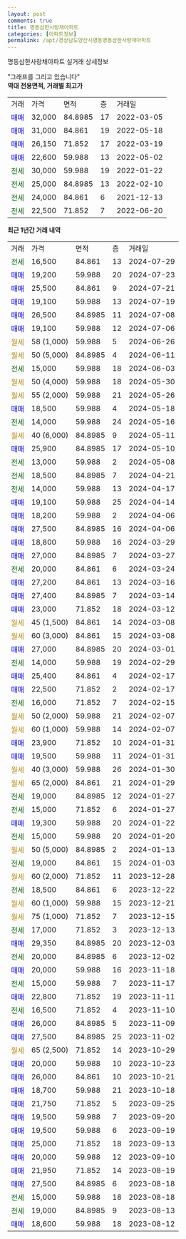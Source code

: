 ```yaml
---
layout: post
comments: true
title: 명동삼한사랑채아파트
categories: [아파트정보]
permalink: /apt/경상남도양산시명동명동삼한사랑채아파트
---
```


명동삼한사랑채아파트 실거래 상세정보

<script type="text/javascript">
  google.charts.load('current', {'packages':['line', 'corechart']});
  google.charts.setOnLoadCallback(drawChart);

  function drawChart() {
    var data = new google.visualization.DataTable();
    data.addColumn('date', '거래일');
    data.addColumn('number', "매매");
    data.addColumn('number', "전세");
    data.addColumn('number', "전매");

    data.addRows([[new Date(Date.parse("2024-07-29")), null, 16500, null], [new Date(Date.parse("2024-07-23")), 19200, null, null], [new Date(Date.parse("2024-07-21")), 25500, null, null], [new Date(Date.parse("2024-07-19")), 19100, null, null], [new Date(Date.parse("2024-07-08")), 26500, null, null], [new Date(Date.parse("2024-07-06")), 19100, null, null], [new Date(Date.parse("2024-06-26")), null, null, null], [new Date(Date.parse("2024-06-11")), null, null, null], [new Date(Date.parse("2024-06-03")), null, 15000, null], [new Date(Date.parse("2024-05-30")), null, null, null], [new Date(Date.parse("2024-05-26")), null, null, null], [new Date(Date.parse("2024-05-18")), 18500, null, null], [new Date(Date.parse("2024-05-16")), null, 14000, null], [new Date(Date.parse("2024-05-11")), null, null, null], [new Date(Date.parse("2024-05-10")), 25900, null, null], [new Date(Date.parse("2024-05-08")), null, 13000, null], [new Date(Date.parse("2024-04-21")), null, 18500, null], [new Date(Date.parse("2024-04-17")), null, 14000, null], [new Date(Date.parse("2024-04-14")), 19100, null, null], [new Date(Date.parse("2024-04-06")), 18200, null, null], [new Date(Date.parse("2024-04-06")), 27500, null, null], [new Date(Date.parse("2024-03-29")), 18800, null, null], [new Date(Date.parse("2024-03-27")), 27000, null, null], [new Date(Date.parse("2024-03-24")), null, 20000, null], [new Date(Date.parse("2024-03-16")), 27200, null, null], [new Date(Date.parse("2024-03-14")), 27400, null, null], [new Date(Date.parse("2024-03-12")), 23000, null, null], [new Date(Date.parse("2024-03-08")), null, null, null], [new Date(Date.parse("2024-03-08")), null, null, null], [new Date(Date.parse("2024-03-01")), 27000, null, null], [new Date(Date.parse("2024-02-29")), null, 14000, null], [new Date(Date.parse("2024-02-17")), 25400, null, null], [new Date(Date.parse("2024-02-17")), 22500, null, null], [new Date(Date.parse("2024-02-15")), null, 16000, null], [new Date(Date.parse("2024-02-07")), null, null, null], [new Date(Date.parse("2024-02-07")), null, null, null], [new Date(Date.parse("2024-01-31")), 23900, null, null], [new Date(Date.parse("2024-01-31")), 19500, null, null], [new Date(Date.parse("2024-01-30")), null, null, null], [new Date(Date.parse("2024-01-29")), null, null, null], [new Date(Date.parse("2024-01-27")), null, 19000, null], [new Date(Date.parse("2024-01-27")), null, 15000, null], [new Date(Date.parse("2024-01-22")), 19300, null, null], [new Date(Date.parse("2024-01-20")), null, 15000, null], [new Date(Date.parse("2024-01-13")), null, null, null], [new Date(Date.parse("2024-01-03")), null, 19000, null], [new Date(Date.parse("2023-12-28")), null, null, null], [new Date(Date.parse("2023-12-22")), null, 18500, null], [new Date(Date.parse("2023-12-21")), null, null, null], [new Date(Date.parse("2023-12-15")), null, null, null], [new Date(Date.parse("2023-12-13")), null, 17000, null], [new Date(Date.parse("2023-12-03")), 29350, null, null], [new Date(Date.parse("2023-12-02")), null, 20000, null], [new Date(Date.parse("2023-11-18")), 20000, null, null], [new Date(Date.parse("2023-11-17")), null, 15000, null], [new Date(Date.parse("2023-11-11")), 22800, null, null], [new Date(Date.parse("2023-11-10")), null, 16500, null], [new Date(Date.parse("2023-11-09")), 26000, null, null], [new Date(Date.parse("2023-11-02")), 27500, null, null], [new Date(Date.parse("2023-10-29")), null, null, null], [new Date(Date.parse("2023-10-23")), 20000, null, null], [new Date(Date.parse("2023-10-21")), 26000, null, null], [new Date(Date.parse("2023-10-18")), 18700, null, null], [new Date(Date.parse("2023-09-25")), 21750, null, null], [new Date(Date.parse("2023-09-20")), 19500, null, null], [new Date(Date.parse("2023-09-19")), 19500, null, null], [new Date(Date.parse("2023-09-13")), 25000, null, null], [new Date(Date.parse("2023-09-10")), 20000, null, null], [new Date(Date.parse("2023-08-19")), 21950, null, null], [new Date(Date.parse("2023-08-18")), 27500, null, null], [new Date(Date.parse("2023-08-18")), null, 15000, null], [new Date(Date.parse("2023-08-13")), null, 19000, null], [new Date(Date.parse("2023-08-12")), 18600, null, null]]);

    var options = {
      hAxis: {
        format: 'yyyy/MM/dd'
      },    
      lineWidth: 0,
      pointsVisible: true,    
      title: '최근 1년간 유형별 실거래가 분포',
      legend: { position: 'bottom' }
    };

    var formatter = new google.visualization.NumberFormat({pattern:'###,###'} );
    formatter.format(data, 1);
    formatter.format(data, 2);
    
    setTimeout(function() {
        var chart = new google.visualization.LineChart(document.getElementById('columnchart_material'));
        chart.draw(data, (options));
        document.getElementById('loading').style.display = 'none';
    }, 200);
  }
</script>


<div id="loading" style="z-index:20; display: block; margin-left: 0px">"그래프를 그리고 있습니다"</div>
<div id="columnchart_material" style="width: 95%; margin-left: 0px; display: block"></div>
<!-- contents start -->
<b>역대 전용면적, 거래별 최고가</b>
<table class="sortable">
    <tr>
      <td>거래</td>
      <td>가격</td>
      <td>면적</td>
      <td>층</td>
      <td>거래일</td>
    </tr>
        <tr>
          <td><a style="color: blue">매매</a></td>
          <td>32,000</td>
          <td>84.8985</td>
          <td>17</td>
          <td>2022-03-05</td>
        </tr>            <tr>
          <td><a style="color: blue">매매</a></td>
          <td>31,000</td>
          <td>84.861</td>
          <td>19</td>
          <td>2022-05-18</td>
        </tr>            <tr>
          <td><a style="color: blue">매매</a></td>
          <td>26,150</td>
          <td>71.852</td>
          <td>17</td>
          <td>2022-03-19</td>
        </tr>            <tr>
          <td><a style="color: blue">매매</a></td>
          <td>22,600</td>
          <td>59.988</td>
          <td>13</td>
          <td>2022-05-02</td>
        </tr>        
        <tr>
              <td><a style="color: darkgreen">전세</a></td>
              <td>30,000</td>
              <td>59.988</td>
              <td>19</td>
              <td>2022-01-22</td>
            </tr>            <tr>
              <td><a style="color: darkgreen">전세</a></td>
              <td>25,000</td>
              <td>84.8985</td>
              <td>13</td>
              <td>2022-02-10</td>
            </tr>            <tr>
              <td><a style="color: darkgreen">전세</a></td>
              <td>24,000</td>
              <td>84.861</td>
              <td>6</td>
              <td>2021-12-13</td>
            </tr>            <tr>
              <td><a style="color: darkgreen">전세</a></td>
              <td>22,500</td>
              <td>71.852</td>
              <td>7</td>
              <td>2022-06-20</td>
            </tr>        
    
</table>

<b>최근 1년간 거래 내역</b>

<table class="sortable">
    <tr>
      <td>거래</td>
      <td>가격</td>
      <td>면적</td>
      <td>층</td>
      <td>거래일</td>
    </tr>
    <tr>
      <td><a style="color: darkgreen">전세</a></td>
      <td>16,500</td>
      <td>84.861</td>
      <td>13</td>
      <td>2024-07-29</td>
    </tr>          <tr>
      <td><a style="color: blue">매매</a></td>
      <td>19,200</td>
      <td>59.988</td>
      <td>20</td>
      <td>2024-07-23</td>
    </tr>          <tr>
      <td><a style="color: blue">매매</a></td>
      <td>25,500</td>
      <td>84.861</td>
      <td>9</td>
      <td>2024-07-21</td>
    </tr>          <tr>
      <td><a style="color: blue">매매</a></td>
      <td>19,100</td>
      <td>59.988</td>
      <td>13</td>
      <td>2024-07-19</td>
    </tr>          <tr>
      <td><a style="color: blue">매매</a></td>
      <td>26,500</td>
      <td>84.8985</td>
      <td>11</td>
      <td>2024-07-08</td>
    </tr>          <tr>
      <td><a style="color: blue">매매</a></td>
      <td>19,100</td>
      <td>59.988</td>
      <td>12</td>
      <td>2024-07-06</td>
    </tr>          <tr>
      <td><a style="color: darkgoldenrod">월세</a></td>
      <td>58 (1,000)</td>
      <td>59.988</td>
      <td>5</td>
      <td>2024-06-26</td>
    </tr>          <tr>
      <td><a style="color: darkgoldenrod">월세</a></td>
      <td>50 (5,000)</td>
      <td>84.8985</td>
      <td>4</td>
      <td>2024-06-11</td>
    </tr>          <tr>
      <td><a style="color: darkgreen">전세</a></td>
      <td>15,000</td>
      <td>59.988</td>
      <td>18</td>
      <td>2024-06-03</td>
    </tr>          <tr>
      <td><a style="color: darkgoldenrod">월세</a></td>
      <td>50 (4,000)</td>
      <td>59.988</td>
      <td>18</td>
      <td>2024-05-30</td>
    </tr>          <tr>
      <td><a style="color: darkgoldenrod">월세</a></td>
      <td>55 (2,000)</td>
      <td>59.988</td>
      <td>21</td>
      <td>2024-05-26</td>
    </tr>          <tr>
      <td><a style="color: blue">매매</a></td>
      <td>18,500</td>
      <td>59.988</td>
      <td>4</td>
      <td>2024-05-18</td>
    </tr>          <tr>
      <td><a style="color: darkgreen">전세</a></td>
      <td>14,000</td>
      <td>59.988</td>
      <td>24</td>
      <td>2024-05-16</td>
    </tr>          <tr>
      <td><a style="color: darkgoldenrod">월세</a></td>
      <td>40 (6,000)</td>
      <td>84.8985</td>
      <td>9</td>
      <td>2024-05-11</td>
    </tr>          <tr>
      <td><a style="color: blue">매매</a></td>
      <td>25,900</td>
      <td>84.8985</td>
      <td>17</td>
      <td>2024-05-10</td>
    </tr>          <tr>
      <td><a style="color: darkgreen">전세</a></td>
      <td>13,000</td>
      <td>59.988</td>
      <td>2</td>
      <td>2024-05-08</td>
    </tr>          <tr>
      <td><a style="color: darkgreen">전세</a></td>
      <td>18,500</td>
      <td>84.8985</td>
      <td>7</td>
      <td>2024-04-21</td>
    </tr>          <tr>
      <td><a style="color: darkgreen">전세</a></td>
      <td>14,000</td>
      <td>59.988</td>
      <td>13</td>
      <td>2024-04-17</td>
    </tr>          <tr>
      <td><a style="color: blue">매매</a></td>
      <td>19,100</td>
      <td>59.988</td>
      <td>25</td>
      <td>2024-04-14</td>
    </tr>          <tr>
      <td><a style="color: blue">매매</a></td>
      <td>18,200</td>
      <td>59.988</td>
      <td>2</td>
      <td>2024-04-06</td>
    </tr>          <tr>
      <td><a style="color: blue">매매</a></td>
      <td>27,500</td>
      <td>84.8985</td>
      <td>16</td>
      <td>2024-04-06</td>
    </tr>          <tr>
      <td><a style="color: blue">매매</a></td>
      <td>18,800</td>
      <td>59.988</td>
      <td>16</td>
      <td>2024-03-29</td>
    </tr>          <tr>
      <td><a style="color: blue">매매</a></td>
      <td>27,000</td>
      <td>84.8985</td>
      <td>7</td>
      <td>2024-03-27</td>
    </tr>          <tr>
      <td><a style="color: darkgreen">전세</a></td>
      <td>20,000</td>
      <td>84.861</td>
      <td>6</td>
      <td>2024-03-24</td>
    </tr>          <tr>
      <td><a style="color: blue">매매</a></td>
      <td>27,200</td>
      <td>84.861</td>
      <td>13</td>
      <td>2024-03-16</td>
    </tr>          <tr>
      <td><a style="color: blue">매매</a></td>
      <td>27,400</td>
      <td>84.8985</td>
      <td>7</td>
      <td>2024-03-14</td>
    </tr>          <tr>
      <td><a style="color: blue">매매</a></td>
      <td>23,000</td>
      <td>71.852</td>
      <td>18</td>
      <td>2024-03-12</td>
    </tr>          <tr>
      <td><a style="color: darkgoldenrod">월세</a></td>
      <td>45 (1,500)</td>
      <td>84.861</td>
      <td>14</td>
      <td>2024-03-08</td>
    </tr>          <tr>
      <td><a style="color: darkgoldenrod">월세</a></td>
      <td>60 (3,000)</td>
      <td>84.861</td>
      <td>15</td>
      <td>2024-03-08</td>
    </tr>          <tr>
      <td><a style="color: blue">매매</a></td>
      <td>27,000</td>
      <td>84.8985</td>
      <td>20</td>
      <td>2024-03-01</td>
    </tr>          <tr>
      <td><a style="color: darkgreen">전세</a></td>
      <td>14,000</td>
      <td>59.988</td>
      <td>19</td>
      <td>2024-02-29</td>
    </tr>          <tr>
      <td><a style="color: blue">매매</a></td>
      <td>25,400</td>
      <td>84.861</td>
      <td>4</td>
      <td>2024-02-17</td>
    </tr>          <tr>
      <td><a style="color: blue">매매</a></td>
      <td>22,500</td>
      <td>71.852</td>
      <td>2</td>
      <td>2024-02-17</td>
    </tr>          <tr>
      <td><a style="color: darkgreen">전세</a></td>
      <td>16,000</td>
      <td>71.852</td>
      <td>7</td>
      <td>2024-02-15</td>
    </tr>          <tr>
      <td><a style="color: darkgoldenrod">월세</a></td>
      <td>50 (2,000)</td>
      <td>59.988</td>
      <td>21</td>
      <td>2024-02-07</td>
    </tr>          <tr>
      <td><a style="color: darkgoldenrod">월세</a></td>
      <td>60 (1,000)</td>
      <td>59.988</td>
      <td>14</td>
      <td>2024-02-07</td>
    </tr>          <tr>
      <td><a style="color: blue">매매</a></td>
      <td>23,900</td>
      <td>71.852</td>
      <td>10</td>
      <td>2024-01-31</td>
    </tr>          <tr>
      <td><a style="color: blue">매매</a></td>
      <td>19,500</td>
      <td>59.988</td>
      <td>11</td>
      <td>2024-01-31</td>
    </tr>          <tr>
      <td><a style="color: darkgoldenrod">월세</a></td>
      <td>40 (3,000)</td>
      <td>59.988</td>
      <td>26</td>
      <td>2024-01-30</td>
    </tr>          <tr>
      <td><a style="color: darkgoldenrod">월세</a></td>
      <td>65 (2,000)</td>
      <td>84.861</td>
      <td>21</td>
      <td>2024-01-29</td>
    </tr>          <tr>
      <td><a style="color: darkgreen">전세</a></td>
      <td>19,000</td>
      <td>84.8985</td>
      <td>12</td>
      <td>2024-01-27</td>
    </tr>          <tr>
      <td><a style="color: darkgreen">전세</a></td>
      <td>15,000</td>
      <td>71.852</td>
      <td>6</td>
      <td>2024-01-27</td>
    </tr>          <tr>
      <td><a style="color: blue">매매</a></td>
      <td>19,300</td>
      <td>59.988</td>
      <td>20</td>
      <td>2024-01-22</td>
    </tr>          <tr>
      <td><a style="color: darkgreen">전세</a></td>
      <td>15,000</td>
      <td>59.988</td>
      <td>20</td>
      <td>2024-01-20</td>
    </tr>          <tr>
      <td><a style="color: darkgoldenrod">월세</a></td>
      <td>50 (5,000)</td>
      <td>84.8985</td>
      <td>2</td>
      <td>2024-01-13</td>
    </tr>          <tr>
      <td><a style="color: darkgreen">전세</a></td>
      <td>19,000</td>
      <td>84.861</td>
      <td>15</td>
      <td>2024-01-03</td>
    </tr>          <tr>
      <td><a style="color: darkgoldenrod">월세</a></td>
      <td>60 (2,000)</td>
      <td>71.852</td>
      <td>11</td>
      <td>2023-12-28</td>
    </tr>          <tr>
      <td><a style="color: darkgreen">전세</a></td>
      <td>18,500</td>
      <td>84.861</td>
      <td>6</td>
      <td>2023-12-22</td>
    </tr>          <tr>
      <td><a style="color: darkgoldenrod">월세</a></td>
      <td>60 (1,000)</td>
      <td>59.988</td>
      <td>15</td>
      <td>2023-12-21</td>
    </tr>          <tr>
      <td><a style="color: darkgoldenrod">월세</a></td>
      <td>75 (1,000)</td>
      <td>71.852</td>
      <td>7</td>
      <td>2023-12-15</td>
    </tr>          <tr>
      <td><a style="color: darkgreen">전세</a></td>
      <td>17,000</td>
      <td>71.852</td>
      <td>3</td>
      <td>2023-12-13</td>
    </tr>          <tr>
      <td><a style="color: blue">매매</a></td>
      <td>29,350</td>
      <td>84.8985</td>
      <td>20</td>
      <td>2023-12-03</td>
    </tr>          <tr>
      <td><a style="color: darkgreen">전세</a></td>
      <td>20,000</td>
      <td>84.8985</td>
      <td>6</td>
      <td>2023-12-02</td>
    </tr>          <tr>
      <td><a style="color: blue">매매</a></td>
      <td>20,000</td>
      <td>59.988</td>
      <td>16</td>
      <td>2023-11-18</td>
    </tr>          <tr>
      <td><a style="color: darkgreen">전세</a></td>
      <td>15,000</td>
      <td>59.988</td>
      <td>7</td>
      <td>2023-11-17</td>
    </tr>          <tr>
      <td><a style="color: blue">매매</a></td>
      <td>22,800</td>
      <td>71.852</td>
      <td>19</td>
      <td>2023-11-11</td>
    </tr>          <tr>
      <td><a style="color: darkgreen">전세</a></td>
      <td>16,500</td>
      <td>71.852</td>
      <td>4</td>
      <td>2023-11-10</td>
    </tr>          <tr>
      <td><a style="color: blue">매매</a></td>
      <td>26,000</td>
      <td>84.8985</td>
      <td>5</td>
      <td>2023-11-09</td>
    </tr>          <tr>
      <td><a style="color: blue">매매</a></td>
      <td>27,500</td>
      <td>84.8985</td>
      <td>25</td>
      <td>2023-11-02</td>
    </tr>          <tr>
      <td><a style="color: darkgoldenrod">월세</a></td>
      <td>65 (2,500)</td>
      <td>71.852</td>
      <td>14</td>
      <td>2023-10-29</td>
    </tr>          <tr>
      <td><a style="color: blue">매매</a></td>
      <td>20,000</td>
      <td>59.988</td>
      <td>10</td>
      <td>2023-10-23</td>
    </tr>          <tr>
      <td><a style="color: blue">매매</a></td>
      <td>26,000</td>
      <td>84.861</td>
      <td>10</td>
      <td>2023-10-21</td>
    </tr>          <tr>
      <td><a style="color: blue">매매</a></td>
      <td>18,700</td>
      <td>59.988</td>
      <td>21</td>
      <td>2023-10-18</td>
    </tr>          <tr>
      <td><a style="color: blue">매매</a></td>
      <td>21,750</td>
      <td>71.852</td>
      <td>5</td>
      <td>2023-09-25</td>
    </tr>          <tr>
      <td><a style="color: blue">매매</a></td>
      <td>19,500</td>
      <td>59.988</td>
      <td>7</td>
      <td>2023-09-20</td>
    </tr>          <tr>
      <td><a style="color: blue">매매</a></td>
      <td>19,500</td>
      <td>59.988</td>
      <td>6</td>
      <td>2023-09-19</td>
    </tr>          <tr>
      <td><a style="color: blue">매매</a></td>
      <td>25,000</td>
      <td>71.852</td>
      <td>18</td>
      <td>2023-09-13</td>
    </tr>          <tr>
      <td><a style="color: blue">매매</a></td>
      <td>20,000</td>
      <td>59.988</td>
      <td>12</td>
      <td>2023-09-10</td>
    </tr>          <tr>
      <td><a style="color: blue">매매</a></td>
      <td>21,950</td>
      <td>71.852</td>
      <td>14</td>
      <td>2023-08-19</td>
    </tr>          <tr>
      <td><a style="color: blue">매매</a></td>
      <td>27,500</td>
      <td>84.8985</td>
      <td>6</td>
      <td>2023-08-18</td>
    </tr>          <tr>
      <td><a style="color: darkgreen">전세</a></td>
      <td>15,000</td>
      <td>59.988</td>
      <td>18</td>
      <td>2023-08-18</td>
    </tr>          <tr>
      <td><a style="color: darkgreen">전세</a></td>
      <td>19,000</td>
      <td>84.8985</td>
      <td>9</td>
      <td>2023-08-13</td>
    </tr>          <tr>
      <td><a style="color: blue">매매</a></td>
      <td>18,600</td>
      <td>59.988</td>
      <td>18</td>
      <td>2023-08-12</td>
    </tr>      </table>
<!-- contents end -->    

